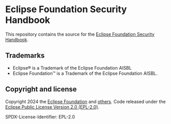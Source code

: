# Eclipse Foundation Security Handbook

This repository contains the source for the [Eclipse Foundation Security Handbook](https://eclipse-csi.github.io/security-handbook/).

## Trademarks

* Eclipse® is a Trademark of the Eclipse Foundation AISBL
* Eclipse Foundation™ is a Trademark of the Eclipse Foundation AISBL.

## Copyright and license

Copyright 2024 the [Eclipse Foundation](https://www.eclipse.org) and [others](https://github.com/eclipse-csi/security-handbook/graphs/contributors). Code released under the [Eclipse Public License Version 2.0 (EPL-2.0)](https://github.com/eclipse-csi/security-handbook/blob/main/LICENSE). 

SPDX-License-Identifier: EPL-2.0
